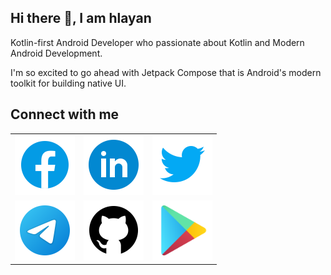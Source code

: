 ## Hi there 👋, I am hlayan

Kotlin-first Android Developer who passionate about Kotlin and Modern Android Development.

I'm so excited to go ahead with Jetpack Compose that is Android's modern toolkit for building native UI.

## Connect with me

<table>
  <tr>
    <td>
      <a href="https://www.facebook.com/HlayanHtetAung">
        <img alt="Facebook" src="https://github.com/hlayan/hlayan/blob/main/connect-with-me-icons/icons8-facebook.svg" width=96" height="96">
      </a>
    </td>
    <td>
      <a href="https://www.linkedin.com/in/hlayan">
        <img alt="LinkedIn" src="https://github.com/hlayan/hlayan/blob/main/connect-with-me-icons/icons8-linkedin-circled.svg" width=96" height="96">
      </a>
    </td>
    <td>
      <a href="https://twitter.com/hlayan_dev">
        <img alt="Twitter" src="https://github.com/hlayan/hlayan/blob/main/connect-with-me-icons/icons8-twitter.svg" width=96" height="96">
      </a>
    </td>
  </tr>
  <tr>
    <td>
      <a href="https://t.me/hlayanhtetaung">
        <img alt="Telegram" src="https://github.com/hlayan/hlayan/blob/main/connect-with-me-icons/icons8-telegram-app.svg" width=96" height="96">
      </a>
    </td>
    <td>
      <a href="https://github.com/hlayan">
        <img alt="Github" src="https://github.com/hlayan/hlayan/blob/main/connect-with-me-icons/icons8-github.svg" width=96" height="96">
      </a>
    </td>
    <td>
      <a href="https://play.google.com/store/apps/dev?id=4979257576048559572">
        <img alt="GooglePlay" src="https://github.com/hlayan/hlayan/blob/main/connect-with-me-icons/icons8-google-play.svg" width=96" height="96">
      </a>
    </td>
  </tr>
</table>
